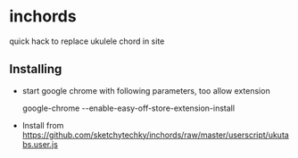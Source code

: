 inchords
========

quick hack to replace ukulele chord in site


Installing
----------

* start google chrome with following parameters, too allow extension

    google-chrome --enable-easy-off-store-extension-install


* Install from https://github.com/sketchytechky/inchords/raw/master/userscript/ukutabs.user.js
